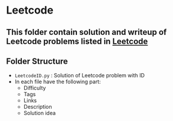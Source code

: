 # **Leetcode**

## **This folder contain solution and writeup of Leetcode problems listed in [Leetcode](https://docs.google.com/spreadsheets/d/19P8ctpCkO6rWywYTVcskHMzvjpSbwIi7Zf-VrvnFQow/edit#gid=0)**

## **Folder Structure**

- `LeetcodeID.py` : Solution of Leetcode problem with ID
- In each file have the following part:
  - Difficulty
  - Tags
  - Links
  - Description
  - Solution idea
  